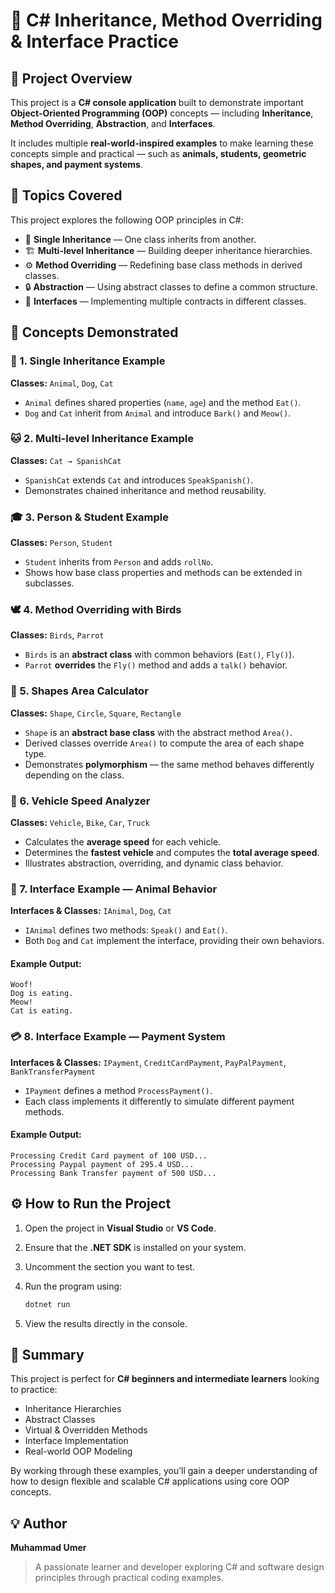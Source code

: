 # 🧠 C# Inheritance, Method Overriding & Interface Practice

## 📘 Project Overview

This project is a **C# console application** built to demonstrate important **Object-Oriented Programming (OOP)** concepts — including **Inheritance**, **Method Overriding**, **Abstraction**, and **Interfaces**.

It includes multiple **real-world-inspired examples** to make learning these concepts simple and practical — such as **animals, students, geometric shapes, and payment systems**.

## 🧩 Topics Covered

This project explores the following OOP principles in C#:

* 🧬 **Single Inheritance** — One class inherits from another.
* 🏗️ **Multi-level Inheritance** — Building deeper inheritance hierarchies.
* ⚙️ **Method Overriding** — Redefining base class methods in derived classes.
* 🔒 **Abstraction** — Using abstract classes to define a common structure.
* 🔗 **Interfaces** — Implementing multiple contracts in different classes.

## 🧠 Concepts Demonstrated

### 🐶 1. Single Inheritance Example

**Classes:** `Animal`, `Dog`, `Cat`

* `Animal` defines shared properties (`name`, `age`) and the method `Eat()`.
* `Dog` and `Cat` inherit from `Animal` and introduce `Bark()` and `Meow()`.

### 🐱 2. Multi-level Inheritance Example

**Classes:** `Cat → SpanishCat`

* `SpanishCat` extends `Cat` and introduces `SpeakSpanish()`.
* Demonstrates chained inheritance and method reusability.

### 🎓 3. Person & Student Example

**Classes:** `Person`, `Student`

* `Student` inherits from `Person` and adds `rollNo`.
* Shows how base class properties and methods can be extended in subclasses.

### 🕊️ 4. Method Overriding with Birds

**Classes:** `Birds`, `Parrot`

* `Birds` is an **abstract class** with common behaviors (`Eat()`, `Fly()`).
* `Parrot` **overrides** the `Fly()` method and adds a `talk()` behavior.

### 🔵 5. Shapes Area Calculator

**Classes:** `Shape`, `Circle`, `Square`, `Rectangle`

* `Shape` is an **abstract base class** with the abstract method `Area()`.
* Derived classes override `Area()` to compute the area of each shape type.
* Demonstrates **polymorphism** — the same method behaves differently depending on the class.

### 🚗 6. Vehicle Speed Analyzer

**Classes:** `Vehicle`, `Bike`, `Car`, `Truck`

* Calculates the **average speed** for each vehicle.
* Determines the **fastest vehicle** and computes the **total average speed**.
* Illustrates abstraction, overriding, and dynamic class behavior.

### 🧩 7. Interface Example — Animal Behavior

**Interfaces & Classes:** `IAnimal`, `Dog`, `Cat`

* `IAnimal` defines two methods: `Speak()` and `Eat()`.
* Both `Dog` and `Cat` implement the interface, providing their own behaviors.

#### Example Output:

```
Woof!
Dog is eating.
Meow!
Cat is eating.
```

### 💳 8. Interface Example — Payment System

**Interfaces & Classes:** `IPayment`, `CreditCardPayment`, `PayPalPayment`, `BankTransferPayment`

* `IPayment` defines a method `ProcessPayment()`.
* Each class implements it differently to simulate different payment methods.

#### Example Output:

```
Processing Credit Card payment of 100 USD...
Processing Paypal payment of 295.4 USD...
Processing Bank Transfer payment of 500 USD...
```

## ⚙️ How to Run the Project

1. Open the project in **Visual Studio** or **VS Code**.
2. Ensure that the **.NET SDK** is installed on your system.
3. Uncomment the section you want to test.
4. Run the program using:

   ```bash
   dotnet run
   ```
5. View the results directly in the console.

## 🧾 Summary

This project is perfect for **C# beginners and intermediate learners** looking to practice:

* Inheritance Hierarchies
* Abstract Classes
* Virtual & Overridden Methods
* Interface Implementation
* Real-world OOP Modeling

By working through these examples, you’ll gain a deeper understanding of how to design flexible and scalable C# applications using core OOP concepts.

## 💡 Author

**Muhammad Umer**

> A passionate learner and developer exploring C# and software design principles through practical coding examples.
